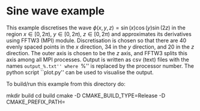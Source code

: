 # Sine wave example

This example discretises the wave $\phi(x,y,z)=\sin(x)\cos(y)\sin(2z)$
in the region $x\in[0,2\pi)$, $y\in[0,2\pi)$, $z\in[0,2\pi)$ and
approximates its derivatives using FFTW3 (MPI) module. Discretisation
is chosen so that there are 40 evenly spaced points in the $x$ direction,
34 in the $y$ direction, and 20 in the $z$ direction. The outer axis
is chosen to be the $z$ axis, and FFTW3 splits this axis among
all MPI processes. Output is written as csv (text) files
with the names ``output_%.txt'' where ``%'' is replaced by
the processor number. The python script ``plot.py'' can be
used to visualise the output.

To build/run this example from this directory do:

mkdir build
cd build
cmake -D CMAKE_BUILD_TYPE=Release -D CMAKE_PREFIX_PATH=